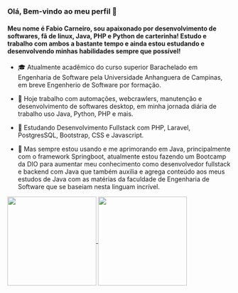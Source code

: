### Olá, Bem-vindo ao meu perfil 👋
#### Meu nome é Fabio Carneiro, sou apaixonado por desenvolvimento de softwares, fã de linux, Java, PHP e Python de carterinha! Estudo e trabalho com ambos a bastante tempo e ainda estou estudando e desenvolvendo minhas habilidades sempre que possível!

- 🎓 Atualmente acadêmico do curso superior Barachelado em Engenharia de Software pela Universidade Anhanguera de Campinas, em breve Engenherio de Software por formação.
  
- 🔭 Hoje trabalho com automações, webcrawlers, manutenção e desenvolvimento de softwares desktop, em minha jornada diária de trabalho uso Java, Python, PHP e mais.
  
- 🌱 Estudando Desenvolvimento Fullstack com PHP, Laravel, PostgresSQL, Bootstrap, CSS e Javascript.
- 🌟 Mas sempre estou usando e me aprimorando em Java, principalmente com o framework Springboot, atualmente estou fazendo um Bootcamp da DIO para aumentar meu conhecimento como desenvolvedor fullstack e backend com Java que também auxilia e agrega conteúdo aos meus estudos de Java com as matérias da faculdade de Engenharia de Software que se baseiam nesta linguam incrível.



<a href="https://github.com/anuraghazra/github-readme-stats">
  <img height=200 align="center" src="https://github-readme-stats.vercel.app/api?username=fabioaacarneiro" />
</a>
<a href="https://github.com/anuraghazra/convoychat">
  <img height=200 align="center" src="https://github-readme-stats.vercel.app/api/top-langs?username=fabioaacarneiro&layout=compact&langs_count=8&card_width=320" />
</a>
